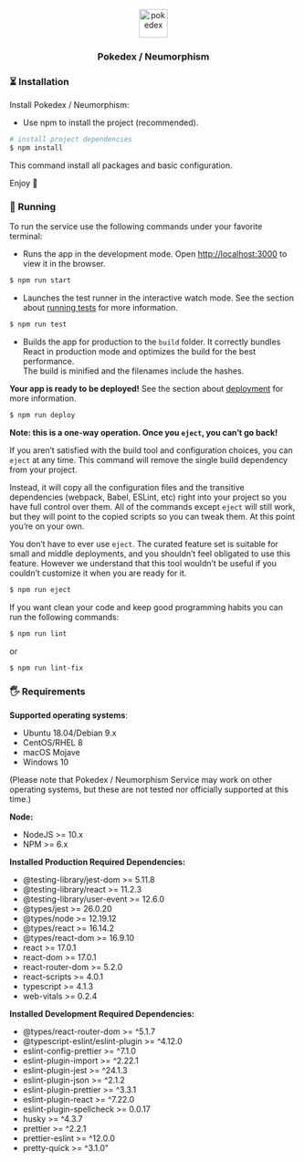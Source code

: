 <p align="center">
    <a href="https://pokedex.jlopezlira.me">
    <img height="50px" src="https://pokedex.jlopezlira.me/static/media/logo.37e352b5.svg" alt="pokedex" />
  </a>
</p>
<h3 align="center">Pokedex / Neumorphism</h3>
</p>

### ⏳ Installation

Install Pokedex / Neumorphism:

-  Use npm to install the project (recommended).

```bash
# install project dependencies
$ npm install
```

This command install all packages and basic configuration.

Enjoy 🎉

### 🚀 Running

To run the service use the following commands under your favorite terminal:

-  Runs the app in the development mode. Open [http://localhost:3000](http://localhost:3000) to view it in the browser.

```bash
$ npm run start
```

-  Launches the test runner in the interactive watch mode. See the section about [running tests](https://facebook.github.io/create-react-app/docs/running-tests) for more information.

```bash
$ npm run test
```

-  Builds the app for production to the `build` folder. It correctly bundles React in production mode and optimizes the build for the best performance.<br> The build is minified and the filenames include the hashes.<br/>

**Your app is ready to be deployed!** See the section about [deployment](https://facebook.github.io/create-react-app/docs/deployment) for more information.

```bash
$ npm run deploy
```

**Note: this is a one-way operation. Once you `eject`, you can’t go back!**

If you aren’t satisfied with the build tool and configuration choices, you can `eject` at any time. This command will remove the single build dependency from your project.

Instead, it will copy all the configuration files and the transitive dependencies (webpack, Babel, ESLint, etc) right into your project so you have full control over them. All of the commands except `eject` will still work, but they will point to the copied scripts so you can tweak them. At this point you’re on your own.

You don’t have to ever use `eject`. The curated feature set is suitable for small and middle deployments, and you shouldn’t feel obligated to use this feature. However we understand that this tool wouldn’t be useful if you couldn’t customize it when you are ready for it.

```bash
$ npm run eject
```

If you want clean your code and keep good programming habits you can run the following commands:

```bash
$ npm run lint
```

or

```bash
$ npm run lint-fix
```

### 🖐 Requirements

**Supported operating systems**:

-  Ubuntu 18.04/Debian 9.x
-  CentOS/RHEL 8
-  macOS Mojave
-  Windows 10

(Please note that Pokedex / Neumorphism Service may work on other operating systems, but these are not tested nor officially supported at this time.)

**Node:**

-  NodeJS >= 10.x
-  NPM >= 6.x

**Installed Production Required Dependencies:**

-  @testing-library/jest-dom >= 5.11.8
-  @testing-library/react >= 11.2.3
-  @testing-library/user-event >= 12.6.0
-  @types/jest >= 26.0.20
-  @types/node >= 12.19.12
-  @types/react >= 16.14.2
-  @types/react-dom >= 16.9.10
-  react >= 17.0.1
-  react-dom >= 17.0.1
-  react-router-dom >= 5.2.0
-  react-scripts >= 4.0.1
-  typescript >= 4.1.3
-  web-vitals >= 0.2.4

**Installed Development Required Dependencies:**

-  @types/react-router-dom >= ^5.1.7
-  @typescript-eslint/eslint-plugin >= ^4.12.0
-  eslint-config-prettier >= ^7.1.0
-  eslint-plugin-import >= ^2.22.1
-  eslint-plugin-jest >= ^24.1.3
-  eslint-plugin-json >= ^2.1.2
-  eslint-plugin-prettier >= ^3.3.1
-  eslint-plugin-react >= ^7.22.0
-  eslint-plugin-spellcheck >= 0.0.17
-  husky >= ^4.3.7
-  prettier >= ^2.2.1
-  prettier-eslint >= ^12.0.0
-  pretty-quick >= ^3.1.0"
